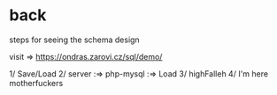 # back

steps for seeing the schema design 

visit => https://ondras.zarovi.cz/sql/demo/

1/ Save/Load
2/ server :=> php-mysql :=> Load
3/ highFalleh
4/ I'm here motherfuckers